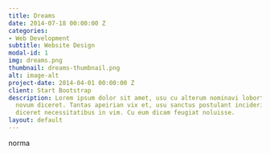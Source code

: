 ```yaml
---
title: Dreams
date: 2014-07-18 00:00:00 Z
categories:
- Web Development
subtitle: Website Design
modal-id: 1
img: dreams.png
thumbnail: dreams-thumbnail.png
alt: image-alt
project-date: 2014-04-01 00:00:00 Z
client: Start Bootstrap
description: Lorem ipsum dolor sit amet, usu cu alterum nominavi lobortis. At duo
  novum diceret. Tantas apeirian vix et, usu sanctus postulant inciderint ut, populo
  diceret necessitatibus in vim. Cu eum dicam feugiat noluisse.
layout: default
---
```


norma